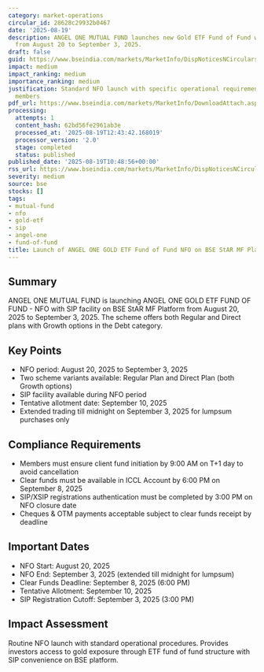```yaml
---
category: market-operations
circular_id: 28628c29932b0467
date: '2025-08-19'
description: ANGEL ONE MUTUAL FUND launches new Gold ETF Fund of Fund with SIP facility
  from August 20 to September 3, 2025.
draft: false
guid: https://www.bseindia.com/markets/MarketInfo/DispNoticesNCirculars.aspx?Noticeid={2B1A9719-0D9F-4087-ACB0-02056CFC508D}&noticeno=20250819-19&dt=08/19/2025&icount=19&totcount=31&flag=0
impact: medium
impact_ranking: medium
importance_ranking: medium
justification: Standard NFO launch with specific operational requirements for BSE
  members
pdf_url: https://www.bseindia.com/markets/MarketInfo/DownloadAttach.aspx?id=20250819-19&attachedId=
processing:
  attempts: 1
  content_hash: 62bd56fe2961ab3e
  processed_at: '2025-08-19T12:43:42.168019'
  processor_version: '2.0'
  stage: completed
  status: published
published_date: '2025-08-19T10:48:56+00:00'
rss_url: https://www.bseindia.com/markets/MarketInfo/DispNoticesNCirculars.aspx?Noticeid={2B1A9719-0D9F-4087-ACB0-02056CFC508D}&noticeno=20250819-19&dt=08/19/2025&icount=19&totcount=31&flag=0
severity: medium
source: bse
stocks: []
tags:
- mutual-fund
- nfo
- gold-etf
- sip
- angel-one
- fund-of-fund
title: Launch of ANGEL ONE GOLD ETF Fund of Fund NFO on BSE StAR MF Platform
---
```


## Summary

ANGEL ONE MUTUAL FUND is launching ANGEL ONE GOLD ETF FUND OF FUND - NFO with SIP facility on BSE StAR MF Platform from August 20, 2025 to September 3, 2025. The scheme offers both Regular and Direct plans with Growth options in the Debt category.

## Key Points

- NFO period: August 20, 2025 to September 3, 2025
- Two scheme variants available: Regular Plan and Direct Plan (both Growth options)
- SIP facility available during NFO period
- Tentative allotment date: September 10, 2025
- Extended trading till midnight on September 3, 2025 for lumpsum purchases only

## Compliance Requirements

- Members must ensure client fund initiation by 9:00 AM on T+1 day to avoid cancellation
- Clear funds must be available in ICCL Account by 6:00 PM on September 8, 2025
- SIP/XSIP registrations authentication must be completed by 3:00 PM on NFO closure date
- Cheques & OTM payments acceptable subject to clear funds receipt by deadline

## Important Dates

- NFO Start: August 20, 2025
- NFO End: September 3, 2025 (extended till midnight for lumpsum)
- Clear Funds Deadline: September 8, 2025 (6:00 PM)
- Tentative Allotment: September 10, 2025
- SIP Registration Cutoff: September 3, 2025 (3:00 PM)

## Impact Assessment

Routine NFO launch with standard operational procedures. Provides investors access to gold exposure through ETF fund of fund structure with SIP convenience on BSE platform.